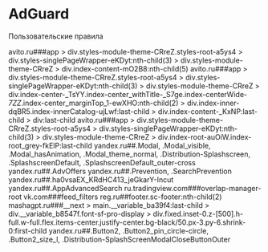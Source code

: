 # AdGuard

Пользовательские правила

avito.ru###app > div.styles-module-theme-CRreZ.styles-root-a5ys4 > div.styles-singlePageWrapper-eKDyt:nth-child(3) > div.styles-module-theme-CRreZ > div.index-content-mO2B8:nth-child(5)
avito.ru###app > div.styles-module-theme-CRreZ.styles-root-a5ys4 > div.styles-singlePageWrapper-eKDyt:nth-child(3) > div.styles-module-theme-CRreZ > div.index-center-_TsYY.index-center_withTitle-_S7ge.index-centerWide-_7ZZ_.index-center_marginTop_1-ewXHO:nth-child(2) > div.index-inner-dqBR5.index-innerCatalog-ujLwf:last-child > div.index-content-_KxNP:last-child > div:last-child
avito.ru###app > div.styles-module-theme-CRreZ.styles-root-a5ys4 > div.styles-singlePageWrapper-eKDyt:nth-child(3) > div.styles-module-theme-CRreZ > div.index-root-auOiW.index-root_grey-fkElP:last-child
yandex.ru##.Modal, .Modal_visible, .Modal_hasAnimation, .Modal_theme_normal, .Distribution-Splashscreen, .SplashscreenDefault, .SplashscreenDefault_outer-cross
yandex.ru##.AdvOffers
yandex.ru##.Prevention, .SearchPrevention
yandex.ru##.ha0vsaEX_KRdHC413_jeGkarY-Incut
yandex.ru##.AppAdvancedSearch
ru.tradingview.com###overlap-manager-root
vk.com###feed_filters
reg.ru##footer.sc-footer:nth-child(2)
mashagpt.ru###__next > main.__variable_ba39f4:last-child > div.__variable_b8547f.font-sf-pro-display > div.fixed.inset-0.z-\[500\].h-full.w-full.flex.items-center.justify-center.bg-black\/50.px-3.py-6.shrink-0:first-child
yandex.ru##.Button2, .Button2_pin_circle-circle, .Button2_size_l, .Distribution-SplashScreenModalCloseButtonOuter

